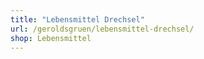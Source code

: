 ```yaml
---
title: "Lebensmittel Drechsel"
url: /geroldsgruen/lebensmittel-drechsel/
shop: Lebensmittel
---
```

